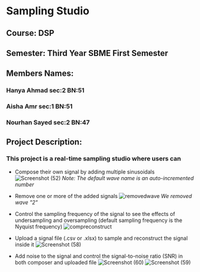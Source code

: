 # Sampling Studio

## Course: DSP
## Semester: Third Year SBME First Semester
## Members Names: 
### Hanya Ahmad   sec:2 BN:51
### Aisha Amr     sec:1 BN:51
### Nourhan Sayed sec:2 BN:47

## Project Description:
### This project is a real-time sampling studio where users can
* Compose their own signal by adding multiple sinusoidals 
![Screenshot (52)](https://user-images.githubusercontent.com/93945902/199188675-595d51af-a134-4844-9f25-18e263983e6b.png)
*Note: The default wave name is an auto-incremented number*

* Remove one or more of the added signals
![removedwave](https://user-images.githubusercontent.com/93945902/199189370-efcf08f3-f33f-4f37-910b-38cd8f4616d9.png)
*We removed wave "2"* 
* Control the sampling frequency of the signal to see the effects of undersampling and oversampling (default sampling frequency is the Nyquist frequency)
![compreconstruct](https://user-images.githubusercontent.com/93945902/199197845-5337c71f-5d40-4e9c-bcda-3f4682c3f001.png)

* Upload a signal file (.csv or .xlsx) to sample and reconstruct the signal inside it
![Screenshot (58)](https://user-images.githubusercontent.com/93945902/199198326-a91445b8-14cc-40f5-9a5d-7e5fc48c04d8.png)

* Add noise to the signal and control the signal-to-noise ratio (SNR) in both composer and uploaded file
![Screenshot (60)](https://user-images.githubusercontent.com/93945902/199198904-ed88cd36-73eb-4979-aa45-63fabee09881.png)
![Screenshot (59)](https://user-images.githubusercontent.com/93945902/199199156-749da990-5f3d-4799-87f5-c7cb1567089c.png)

